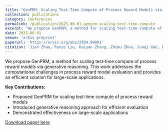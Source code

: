 ```yaml
---
title: "GenPRM: Scaling Test-Time Compute of Process Reward Models via Generative Reasoning"
collection: publications
category: conferences
permalink: /publication/2025-08-01-genprm-scaling-test-time-compute
excerpt: 'We propose GenPRM, a method for scaling test-time compute of process reward models via generative reasoning.'
date: 2025-08-01
venue: 'arXiv preprint'
paperurl: 'https://arxiv.org/abs/2504.00891'
citation: 'Jian Zhao, Runze Liu, Kaiyan Zhang, Zhimu Zhou, Junqi Gao, Dong Li, Jiafei Lyu, Zhouyi Qian, Biqing Qi, Xiu Li, Bowen Zhou. (2025). &quot;GenPRM: Scaling Test-Time Compute of Process Reward Models via Generative Reasoning.&quot; <i>arXiv preprint arXiv:2505.15825</i>.'
---
```


We propose GenPRM, a method for scaling test-time compute of process reward models via generative reasoning. This work addresses the computational challenges in process reward model evaluation and provides an efficient solution for large-scale applications.

**Key Contributions:**
- Proposed GenPRM for scaling test-time compute of process reward models
- Introduced generative reasoning approach for efficient evaluation
- Demonstrated effectiveness on large-scale applications

[Download paper here](https://arxiv.org/abs/2504.00891)

